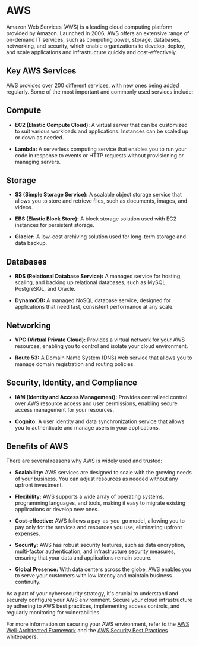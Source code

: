 # AWS

Amazon Web Services (AWS) is a leading cloud computing platform provided by Amazon. Launched in 2006, AWS offers an extensive range of on-demand IT services, such as computing power, storage, databases, networking, and security, which enable organizations to develop, deploy, and scale applications and infrastructure quickly and cost-effectively.

## Key AWS Services

AWS provides over 200 different services, with new ones being added regularly. Some of the most important and commonly used services include:

## Compute

- **EC2 (Elastic Compute Cloud):** A virtual server that can be customized to suit various workloads and applications. Instances can be scaled up or down as needed.

- **Lambda:** A serverless computing service that enables you to run your code in response to events or HTTP requests without provisioning or managing servers.

## Storage

- **S3 (Simple Storage Service):** A scalable object storage service that allows you to store and retrieve files, such as documents, images, and videos.

- **EBS (Elastic Block Store):** A block storage solution used with EC2 instances for persistent storage.

- **Glacier:** A low-cost archiving solution used for long-term storage and data backup.

## Databases

- **RDS (Relational Database Service):** A managed service for hosting, scaling, and backing up relational databases, such as MySQL, PostgreSQL, and Oracle.

- **DynamoDB:** A managed NoSQL database service, designed for applications that need fast, consistent performance at any scale.

## Networking

- **VPC (Virtual Private Cloud):** Provides a virtual network for your AWS resources, enabling you to control and isolate your cloud environment.

- **Route 53:** A Domain Name System (DNS) web service that allows you to manage domain registration and routing policies.

## Security, Identity, and Compliance

- **IAM (Identity and Access Management):** Provides centralized control over AWS resource access and user permissions, enabling secure access management for your resources.

- **Cognito:** A user identity and data synchronization service that allows you to authenticate and manage users in your applications.

## Benefits of AWS

There are several reasons why AWS is widely used and trusted:

- **Scalability:** AWS services are designed to scale with the growing needs of your business. You can adjust resources as needed without any upfront investment.

- **Flexibility:** AWS supports a wide array of operating systems, programming languages, and tools, making it easy to migrate existing applications or develop new ones.

- **Cost-effective:** AWS follows a pay-as-you-go model, allowing you to pay only for the services and resources you use, eliminating upfront expenses.

- **Security:** AWS has robust security features, such as data encryption, multi-factor authentication, and infrastructure security measures, ensuring that your data and applications remain secure.

- **Global Presence:** With data centers across the globe, AWS enables you to serve your customers with low latency and maintain business continuity.

As a part of your cybersecurity strategy, it's crucial to understand and securely configure your AWS environment. Secure your cloud infrastructure by adhering to AWS best practices, implementing access controls, and regularly monitoring for vulnerabilities.

For more information on securing your AWS environment, refer to the [AWS Well-Architected Framework](https://aws.amazon.com/architecture/well-architected/) and the [AWS Security Best Practices](https://d1.awsstatic.com/whitepapers/Security/AWS_Security_Best_Practices.pdf) whitepapers.
